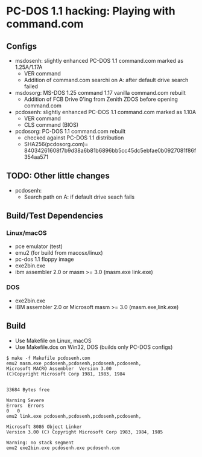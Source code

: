 # PC-DOS 1.1 hacking: Playing with command.com

## Configs

- msdosenh: slightly enhanced PC-DOS 1.1 command.com marked as 1.25A/1.17A
    - VER command
    - Addition of command.com searchi on A: after default drive search failed
- msdosorg: MS-DOS 1.25 command 1.17 vanilla command.com rebuilt
    - Addition of FCB Drive 0'ing from Zenith ZDOS before opening command.com
- pcdosenh: slightly enhanced PC-DOS 1.1 command.com marked as 1.10A
    - VER command
    - CLS command (BIOS)
- pcdosorg: PC-DOS 1.1 command.com rebuilt 
    - checked against PC-DOS 1.1 distribution
    - SHA256(pcdosorg.com)= 84034261608f7b9d38a6b81b6896bb5cc45dc5ebfae0b0927081f86f354aa571

## TODO: Other little changes

- pcdosenh:
    - Search path on A: if default drive seach fails

## Build/Test Dependencies

### Linux/macOS

- pce emulator (test)
- emu2 (for build from macosx/linux)
- pc-dos 1.1 floppy image 
- exe2bin.exe
- ibm assembler 2.0 or masm >= 3.0 (masm.exe link.exe)

### DOS

- exe2bin.exe
- IBM assembler 2.0 or Microsoft masm >= 3.0 (masm.exe,link.exe)

## Build

- Use Makefile on Linux, macOS
- Use Makefile.dos on Win32, DOS (builds only PC-DOS configs)

```
$ make -f Makefile pcdosenh.com
emu2 masm.exe pcdosenh,pcdosenh,pcdosenh,pcdosenh,
Microsoft MACRO Assembler  Version 3.00               
(C)Copyright Microsoft Corp 1981, 1983, 1984


33684 Bytes free   

Warning Severe
Errors	Errors 
0	0
emu2 link.exe pcdosenh,pcdosenh,pcdosenh,pcdosenh,

Microsoft 8086 Object Linker
Version 3.00 (C) Copyright Microsoft Corp 1983, 1984, 1985

Warning: no stack segment
emu2 exe2bin.exe pcdosenh.exe pcdosenh.com
```
